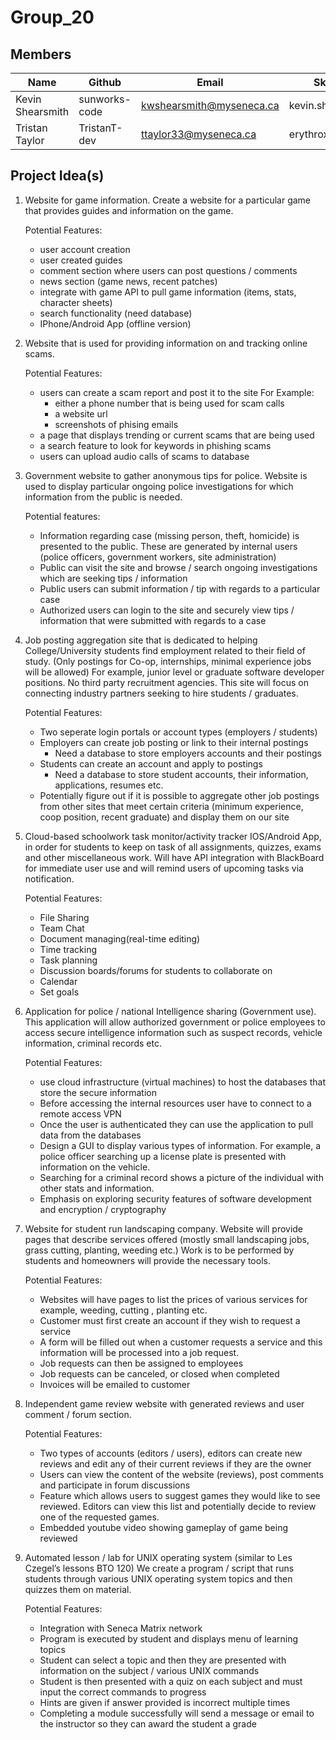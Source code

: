 # Group_20

## Members
| Name        | Github    | Email                       | Skype         |
| ----------- | --------- | --------------------------- | ------------- |
| Kevin Shearsmith  | sunworks-code | kwshearsmith@myseneca.ca | kevin.shearsmith |
| Tristan Taylor | TristanT-dev | ttaylor33@myseneca.ca  | erythroxlym


## Project Idea(s)

1. Website for game information. Create a website for a particular game that provides guides and information on the game.

    Potential Features:

    - user account creation
    - user created guides
    - comment section where users can post questions / comments
    - news section (game news, recent patches)
    - integrate with game API to pull game information (items, stats, character sheets)
    - search functionality (need database)
    - IPhone/Android App (offline version)

2. Website that is used for providing information on and tracking online scams.

    Potential Features:

    - users can create a scam report and post it to the site
    For Example:
        - either a phone number that is being used for scam calls
        - a website url
        - screenshots of phising emails
    - a page that displays trending or current scams that are being used
    - a search feature to look for keywords in phishing scams
    - users can upload audio calls of scams to database

3. Government website to gather anonymous tips for police. Website is used to display particular ongoing police investigations for which information from the public is needed.

    Potential features:

    - Information regarding case (missing person, theft, homicide) is presented to the public. These are generated by internal users (police officers, government workers, site administration)
    - Public can visit the site and browse / search ongoing investigations which are seeking tips / information
    - Public users can submit information / tip with regards to a particular case
    - Authorized users can login to the site and securely view tips / information that were submitted with regards to a case

4. Job posting aggregation site that is dedicated to helping College/University students find employment related to their field of study. (Only postings for Co-op, internships, minimal experience jobs will be allowed) For example, junior level or graduate software developer positions. No third party recruitment agencies. This site will focus on connecting industry partners seeking to hire students / graduates.

    Potential Features:

    - Two seperate login portals or account types (employers / students)
    - Employers can create job posting or link to their internal postings
        - Need a database to store employers accounts and their postings
    - Students can create an account and apply to postings
        - Need a database to store student accounts, their information, applications, resumes etc.
    - Potentially figure out if it is possible to aggregate other job postings from other sites that meet certain criteria (minimum experience, coop position, recent graduate) and display them on our site

5. Cloud-based schoolwork task monitor/activity tracker IOS/Android App, in order for students to keep on task of all assignments, quizzes, exams and other miscellaneous work. Will have API integration with BlackBoard for immediate user use and will remind users of upcoming tasks via notification.

    Potential Features:

    - File Sharing
    - Team Chat
    - Document managing(real-time editing)
    - Time tracking
    - Task planning
    - Discussion boards/forums for students to collaborate on
    - Calendar
    - Set goals

6. Application for police / national Intelligence sharing (Government use). This application will allow authorized government or police employees to access secure intelligence information such as suspect records, vehicle information, criminal records etc.

    Potential Features:

    - use cloud infrastructure (virtual machines) to host the databases that store the secure information
    - Before accessing the internal resources user have to connect to a remote access VPN
    - Once the user is authenticated they can use the application to pull data from the databases
    - Design a GUI to display various types of information. For example, a police officer searching up a license plate is presented with information on the vehicle.
    - Searching for a criminal record shows a picture of the individual with other stats and information.
    - Emphasis on exploring security features of software development and encryption / cryptography 

7. Website for student run landscaping company. Website will provide pages that describe services offered (mostly small landscaping jobs, grass cutting, planting, weeding etc.) Work is to be performed by students and homeowners will provide the necessary tools.

    Potential Features:

    - Websites will have pages to list the prices of various services for example, weeding, cutting , planting etc.
    - Customer must first create an account if they wish to request a service
    - A form will be filled out when a customer requests a service and this information will be processed into a job request.
    - Job requests can then be assigned to employees
    - Job requests can be canceled, or closed when completed
    - Invoices will be emailed to customer

8. Independent game review website with generated reviews and user comment / forum section.

    Potential Features:

    - Two types of accounts (editors / users), editors can create new reviews and edit any of their current reviews if they are the owner
    - Users can view the content of the website (reviews), post comments and participate in forum discussions
    - Feature which allows users to suggest games they would like to see reviewed. Editors can view this list and potentially decide to review one of the requested games.
    - Embedded youtube video showing gameplay of game being reviewed

9. Automated lesson / lab for UNIX operating system (similar to Les Czegel’s lessons BTO 120) We create a program / script that runs students through various UNIX operating system topics and then quizzes them on material.

    Potential Features:

    - Integration with Seneca Matrix network
    - Program is executed by student and displays menu of learning topics
    - Student can select a topic and then they are presented with information on the subject / various UNIX commands
    - Student is then presented with a quiz on each subject and must input the correct commands to progress
    - Hints are given if answer provided is incorrect multiple times
    - Completing a module successfully will send a message or email to the instructor so they can award the student a grade




